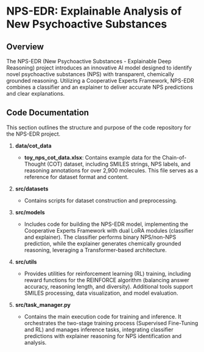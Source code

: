 # NPS-EDR: Explainable Analysis of New Psychoactive Substances

## Overview
The NPS-EDR (New Psychoactive Substances - Explainable Deep Reasoning) project introduces an innovative AI model designed to identify novel psychoactive substances (NPS) with transparent, chemically grounded reasoning. Utilizing a Cooperative Experts Framework, NPS-EDR combines a classifier and an explainer to deliver accurate NPS predictions and clear explanations.

## Code Documentation
This section outlines the structure and purpose of the code repository for the NPS-EDR project.

1. **data/cot_data**  
   - **toy_nps_cot_data.xlsx**: Contains example data for the Chain-of-Thought (COT) dataset, including SMILES strings, NPS labels, and reasoning annotations for over 2,900 molecules. This file serves as a reference for dataset format and content.

2. **src/datasets**  
   - Contains scripts for dataset construction and preprocessing.

3. **src/models**  
   - Includes code for building the NPS-EDR model, implementing the Cooperative Experts Framework with dual LoRA modules (classifier and explainer). The classifier performs binary NPS/non-NPS prediction, while the explainer generates chemically grounded reasoning, leveraging a Transformer-based architecture.

4. **src/utils**  
   - Provides utilities for reinforcement learning (RL) training, including reward functions for the REINFORCE algorithm (balancing answer accuracy, reasoning length, and diversity). Additional tools support SMILES processing, data visualization, and model evaluation.

5. **src/task_manager.py**  
   - Contains the main execution code for training and inference. It orchestrates the two-stage training process (Supervised Fine-Tuning and RL) and manages inference tasks, integrating classifier predictions with explainer reasoning for NPS identification and analysis.
